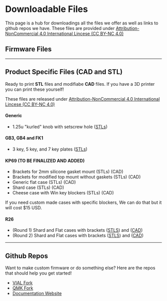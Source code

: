 # Downloadable Files

This page is a hub for downloadings all the files we offer as well as links to github repos we have. These files are provided under [Attribution-NonCommercial 4.0 International Lincese (CC BY-NC 4.0)](https://creativecommons.org/licenses/by-nc/4.0/)


## Firmware Files

<template>
<br>
    <strong style="background-color: yellow; color: black;">If you are looking for pre-compiled firmware files,</strong> They are located in the <strong><a style="text-decoration: underline;" href="/DownloadsAndFiles/firmware-download-and-update-guide.html">Firmware Downloads and Update Guides<svg xmlns="http://www.w3.org/2000/svg" aria-hidden="true" focusable="false" x="0px" y="0px" viewBox="0 0 100 100" width="15" height="15" class="icon outbound"><path fill="currentColor" d="M18.8,85.1h56l0,0c2.2,0,4-1.8,4-4v-32h-8v28h-48v-48h28v-8h-32l0,0c-2.2,0-4,1.8-4,4v56C14.8,83.3,16.6,85.1,18.8,85.1z"></path> <polygon fill="currentColor" points="45.7,48.7 51.3,54.3 77.2,28.5 77.2,37.2 85.2,37.2 85.2,14.9 62.8,14.9 62.8,22.9 71.5,22.9"></polygon></svg> <span class="sr-only">(opens new window)</span></span></a></strong>
</template>


---------------------

## Product Specific Files (CAD and STL)

Ready to print **STL** files and modifiabe **CAD** files. If you have a 3D printer you can print these yourself! 

These files are released under [Attribution-NonCommercial 4.0 International Lincese (CC BY-NC 4.0)](https://creativecommons.org/licenses/by-nc/4.0/)

#### Generic
* 1.25u "kurled" knob with setscrew hole ([STLs](https://www.mediafire.com/file/tnvhk3v8h0hcx77/Pikatea_kurled_knobs_STLs.zip/file))

#### GB3, GB4 and FK1
* 3 key, 5 key, and 7 key plates ([STLs](https://www.mediafire.com/file/7tducy6w4nrtfgn/Pikatea_GB3_and_FK1_Plate_STLs.zip/file))

#### KP69 (TO BE FINALIZED AND ADDED)
* Brackets for 2mm silicone gasket mount (STLs) (CAD)
* Brackets for modified top mount without gaskets (STLs) (CAD)
* Generic flat case (STLs) (CAD)
* Shard case (STLs) (CAD)
* Cheese case with Win key blockers (STLs) (CAD)

If you need custom made cases with specific blockers, We can do that but it will cost $15 USD.

#### R26
* (Round 1) Shard and Flat cases with brackets ([STLS](https://www.mediafire.com/file/7jjl3shtwmsfsez/Pikatea_R26_R1_STLs.zip/file)) and ([CAD](https://www.mediafire.com/file/2ciq6dtbm1a8ht8/Pikatea_R26_R1_CAD.zip/file))
* (Round 2) Shard and Flat cases with brackets ([STLS](https://www.mediafire.com/file/ia279q4eryqm4rk/Pikatea_R26_r2_STLs.zip/file)) and ([CAD](https://www.mediafire.com/file/3qj036k9stpmshj/Pikatea_R26_R2_CAD.zip/file))

---------------------

## Github Repos
Want to make custom firmware or do something else? Here are the repos that should help you get started!
* [VIAL Fork](https://github.com/PikateaCompany/vial-qmk)
* [QMK Fork](https://github.com/JackPikatea/qmk_firmware)
* [Documentation Website](https://github.com/JackPikatea/pikatea-documentation)


<Footer/>




